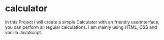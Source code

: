 # calculator
In this Project I will create a simple Calculator with an friendly userinterface, you can perform all regular calculations.
I am mainly using HTML, CSS and vanilla JavaScript. 